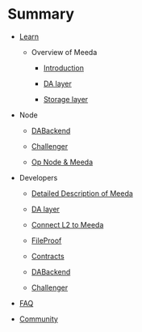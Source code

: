 # Summary

* [Learn](README.md)
  
  * Overview of Meeda
  
    * [Introduction](docs/learn/What's-Meeda.md)
  
    * [DA layer](docs/learn/DA-Layer.md)

    * [Storage layer](docs/learn/Storage-Layer.md)

* Node
  
  * [DABackend](docs/node/How-to-build-DABackend.md)
  
  * [Challenger](docs/node/How-to-build-Challenger.md)
  
  * [Op Node & Meeda](docs/node/Layer2+Meeda.md)

* Developers

  * [Detailed Description of Meeda](docs/developers/Detailed-description-of-Meeda.md)

  * [DA layer](docs/developers/DA-Layer.md)

  * [Connect L2 to Meeda](docs/developers/How-to-connect-L2-to-Meeda.md)

  * [FileProof](docs/developers/FileProof-API.md)
  
  * [Contracts](docs/developers/FileProof-contract-address.md)
  
  * [DABackend](docs/developers/DABackend-API.md)

  * [Challenger](docs/developers/Challenger-API.md)

* [FAQ](docs/FAQ/FAQ.md)

* [Community](docs/community/resource.md)
